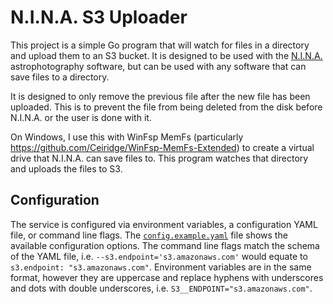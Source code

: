 # N.I.N.A. S3 Uploader

This project is a simple Go program that will watch for files in a directory and upload them to an S3 bucket. It is designed to be used with the [N.I.N.A.](https://nighttime-imaging.eu/) astrophotography software, but can be used with any software that can save files to a directory.

It is designed to only remove the previous file after the new file has been uploaded. This is to prevent the file from being deleted from the disk before N.I.N.A. or the user is done with it.

On Windows, I use this with WinFsp MemFs (particularly <https://github.com/Ceiridge/WinFsp-MemFs-Extended>) to create a virtual drive that N.I.N.A. can save files to. This program watches that directory and uploads the files to S3.

## Configuration

The service is configured via environment variables, a configuration YAML file, or command line flags. The [`config.example.yaml`](config.example.yaml) file shows the available configuration options. The command line flags match the schema of the YAML file, i.e. `--s3.endpoint='s3.amazonaws.com'` would equate to `s3.endpoint: "s3.amazonaws.com"`. Environment variables are in the same format, however they are uppercase and replace hyphens with underscores and dots with double underscores, i.e. `S3__ENDPOINT="s3.amazonaws.com"`.

